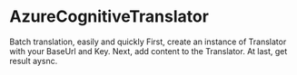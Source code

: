 # AzureCognitiveTranslator
Batch translation, easily and quickly
First, create an instance of Translator with your BaseUrl and Key.
Next, add content to the Translator.
At last, get result aysnc.
